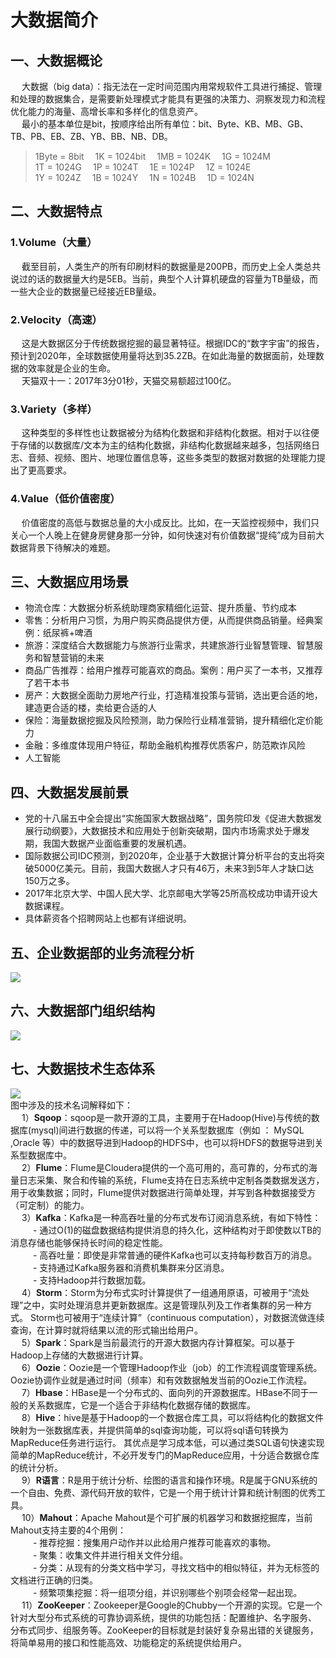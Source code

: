 大数据简介
===
## 一、大数据概论  
&emsp; 大数据（big data）：指无法在一定时间范围内用常规软件工具进行捕捉、管理和处理的数据集合，是需要新处理模式才能具有更强的决策力、洞察发现力和流程优化能力的海量、高增长率和多样化的信息资产。  
&emsp; 最小的基本单位是bit，按顺序给出所有单位：bit、Byte、KB、MB、GB、TB、PB、EB、ZB、YB、BB、NB、DB。  
>1Byte = 8bit&emsp; 1K = 1024bit&emsp; 1MB = 1024K&emsp; 1G = 1024M  
>1T = 1024G&emsp; 1P = 1024T&emsp; 1E = 1024P&emsp; 1Z = 1024E  
>1Y = 1024Z&emsp; 1B = 1024Y&emsp; 1N = 1024B&emsp; 1D = 1024N  
## 二、大数据特点
### 1.Volume（大量）  
&emsp; 截至目前，人类生产的所有印刷材料的数据量是200PB，而历史上全人类总共说过的话的数据量大约是5EB。当前，典型个人计算机硬盘的容量为TB量级，而一些大企业的数据量已经接近EB量级。  

### 2.Velocity（高速）  
&emsp; 这是大数据区分于传统数据挖掘的最显著特征。根据IDC的“数字宇宙”的报告，预计到2020年，全球数据使用量将达到35.2ZB。在如此海量的数据面前，处理数据的效率就是企业的生命。  
&emsp; 天猫双十一：2017年3分01秒，天猫交易额超过100亿。  

### 3.Variety（多样）  
&emsp; 这种类型的多样性也让数据被分为结构化数据和非结构化数据。相对于以往便于存储的以数据库/文本为主的结构化数据，非结构化数据越来越多，包括网络日志、音频、视频、图片、地理位置信息等，这些多类型的数据对数据的处理能力提出了更高要求。  

### 4.Value（低价值密度）  
&emsp; 价值密度的高低与数据总量的大小成反比。比如，在一天监控视频中，我们只关心一个人晚上在健身房健身那一分钟，如何快速对有价值数据“提纯”成为目前大数据背景下待解决的难题。  

## 三、大数据应用场景
- 物流仓库：大数据分析系统助理商家精细化运营、提升质量、节约成本  
- 零售：分析用户习惯，为用户购买商品提供方便，从而提供商品销量。经典案例：纸尿裤+啤酒  
- 旅游：深度结合大数据能力与旅游行业需求，共建旅游行业智慧管理、智慧服务和智慧营销的未来  
- 商品广告推荐：给用户推荐可能喜欢的商品。案例：用户买了一本书，又推荐了若干本书  
- 房产：大数据全面助力房地产行业，打造精准投策与营销，选出更合适的地，建造更合适的楼，卖给更合适的人  
- 保险：海量数据挖掘及风险预测，助力保险行业精准营销，提升精细化定价能力  
- 金融：多维度体现用户特征，帮助金融机构推荐优质客户，防范欺诈风险  
- 人工智能  

## 四、大数据发展前景
- 党的十八届五中全会提出“实施国家大数据战略”，国务院印发《促进大数据发展行动纲要》，大数据技术和应用处于创新突破期，国内市场需求处于爆发期，我国大数据产业面临重要的发展机遇。  
- 国际数据公司IDC预测，到2020年，企业基于大数据计算分析平台的支出将突破5000亿美元。目前，我国大数据人才只有46万，未来3到5年人才缺口达150万之多。  
- 2017年北京大学、中国人民大学、北京邮电大学等25所高校成功申请开设大数据课程。
- 具体薪资各个招聘网站上也都有详细说明。  

## 五、企业数据部的业务流程分析
![](https://github.com/Dr11ft/BigDataGuide/blob/master/Pics/%E4%BC%81%E4%B8%9A%E6%95%B0%E6%8D%AE%E9%83%A8%E7%9A%84%E4%B8%9A%E5%8A%A1%E6%B5%81%E7%A8%8B.png=20×20)  

## 六、大数据部门组织结构
![](https://github.com/Dr11ft/BigDataGuide/blob/master/Pics/%E5%A4%A7%E6%95%B0%E6%8D%AE%E9%83%A8%E9%97%A8%E7%BB%84%E7%BB%87%E7%BB%93%E6%9E%84.png)  

## 七、大数据技术生态体系
![](https://github.com/Dr11ft/BigDataGuide/blob/master/Pics/%E5%A4%A7%E6%95%B0%E6%8D%AE%E6%8A%80%E6%9C%AF%E7%94%9F%E6%80%81%E4%BD%93%E7%B3%BB.png)  
图中涉及的技术名词解释如下：  
&emsp; 1）**Sqoop**：sqoop是一款开源的工具，主要用于在Hadoop(Hive)与传统的数据库(mysql)间进行数据的传递，可以将一个关系型数据库（例如 ： MySQL ,Oracle 等）中的数据导进到Hadoop的HDFS中，也可以将HDFS的数据导进到关系型数据库中。  
&emsp; 2）**Flume**：Flume是Cloudera提供的一个高可用的，高可靠的，分布式的海量日志采集、聚合和传输的系统，Flume支持在日志系统中定制各类数据发送方，用于收集数据；同时，Flume提供对数据进行简单处理，并写到各种数据接受方（可定制）的能力。  
&emsp; 3）**Kafka**：Kafka是一种高吞吐量的分布式发布订阅消息系统，有如下特性：  
&emsp; &emsp; - 通过O(1)的磁盘数据结构提供消息的持久化，这种结构对于即使数以TB的消息存储也能够保持长时间的稳定性能。  
&emsp; &emsp; - 高吞吐量：即使是非常普通的硬件Kafka也可以支持每秒数百万的消息。  
&emsp; &emsp; - 支持通过Kafka服务器和消费机集群来分区消息。  
&emsp; &emsp; - 支持Hadoop并行数据加载。  
&emsp; 4）**Storm**：Storm为分布式实时计算提供了一组通用原语，可被用于“流处理”之中，实时处理消息并更新数据库。这是管理队列及工作者集群的另一种方式。 Storm也可被用于“连续计算”（continuous computation），对数据流做连续查询，在计算时就将结果以流的形式输出给用户。  
&emsp; 5）**Spark**：Spark是当前最流行的开源大数据内存计算框架。可以基于Hadoop上存储的大数据进行计算。  
&emsp; 6）**Oozie**：Oozie是一个管理Hadoop作业（job）的工作流程调度管理系统。Oozie协调作业就是通过时间（频率）和有效数据触发当前的Oozie工作流程。  
&emsp; 7）**Hbase**：HBase是一个分布式的、面向列的开源数据库。HBase不同于一般的关系数据库，它是一个适合于非结构化数据存储的数据库。  
&emsp; 8）**Hive**：hive是基于Hadoop的一个数据仓库工具，可以将结构化的数据文件映射为一张数据库表，并提供简单的sql查询功能，可以将sql语句转换为MapReduce任务进行运行。 其优点是学习成本低，可以通过类SQL语句快速实现简单的MapReduce统计，不必开发专门的MapReduce应用，十分适合数据仓库的统计分析。  
&emsp; 9）**R语言**：R是用于统计分析、绘图的语言和操作环境。R是属于GNU系统的一个自由、免费、源代码开放的软件，它是一个用于统计计算和统计制图的优秀工具。  
&emsp; 10）**Mahout**：Apache Mahout是个可扩展的机器学习和数据挖掘库，当前Mahout支持主要的4个用例：  
&emsp; &emsp; - 推荐挖掘：搜集用户动作并以此给用户推荐可能喜欢的事物。  
&emsp; &emsp; - 聚集：收集文件并进行相关文件分组。  
&emsp; &emsp; - 分类：从现有的分类文档中学习，寻找文档中的相似特征，并为无标签的文档进行正确的归类。  
&emsp; &emsp; - 频繁项集挖掘：将一组项分组，并识别哪些个别项会经常一起出现。  
&emsp; 11）**ZooKeeper**：Zookeeper是Google的Chubby一个开源的实现。它是一个针对大型分布式系统的可靠协调系统，提供的功能包括：配置维护、名字服务、 分布式同步、组服务等。ZooKeeper的目标就是封装好复杂易出错的关键服务，将简单易用的接口和性能高效、功能稳定的系统提供给用户。  


